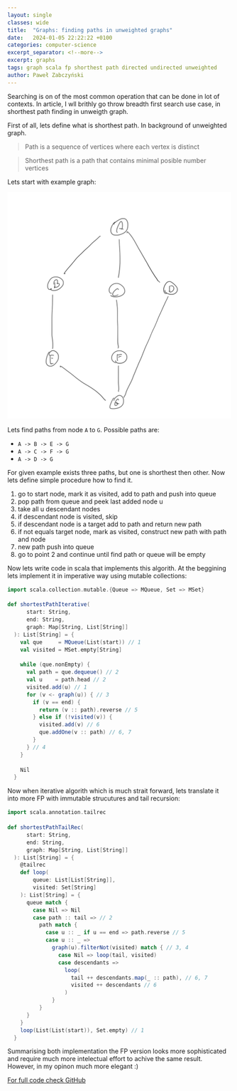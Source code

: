 ```yaml
---
layout: single
classes: wide
title:  "Graphs: finding paths in unweighted graphs"
date:   2024-01-05 22:22:22 +0100
categories: computer-science
excerpt_separator: <!--more-->
excerpt: graphs
tags: graph scala fp shorthest path directed undirected unweighted
author: Paweł Zabczyński
---
```


Searching is on of the most common operation that can be done in lot of contexts. In article, I wll brithly go throw breadth first search use case, in shorthest path finding in unweigth graph.

First of all, lets define what is shorthest path. In background of unweighted graph. 

> Path is a sequence of vertices where each vertex is distinct


> Shorthest path is a path that contains minimal posible number vertices


Lets start with example graph:

![image](/assets/images//graphs/unweigth_graph_shorthest_path.PNG)

Lets find paths from node `A` to `G`. Possible paths are:

- `A -> B -> E -> G`
- `A -> C -> F -> G`
- `A -> D -> G`

For given example exists three paths, but one is shorthest then other. Now lets define simple procedure how to find it.

1. go to start node, mark it as visited, add to path and push into queue
2. pop path from queue and peek last added node u
3. take all u descendant nodes
4. if descendant node is visited, skip
5. if descendant node is a target add to path and return new path
6. if not equals target node, mark as visited, construct new path with path and node
7. new path push into queue
8. go to point 2 and continue until find path or queue will be empty


Now lets write code in scala that implements this algorith. At the beggining lets implement it in imperative way using mutable collections:

```scala
import scala.collection.mutable.{Queue => MQueue, Set => MSet}

def shortestPathIterative(
      start: String,
      end: String,
      graph: Map[String, List[String]]
  ): List[String] = {
    val que     = MQueue(List(start)) // 1
    val visited = MSet.empty[String]

    while (que.nonEmpty) {
      val path = que.dequeue() // 2
      val u    = path.head // 2
      visited.add(u) // 1
      for (v <- graph(u)) { // 3
        if (v == end) {
          return (v :: path).reverse // 5
        } else if (!visited(v)) {
          visited.add(v) // 6
          que.addOne(v :: path) // 6, 7
        }
      } // 4
    }

    Nil
  }
```


Now when iterative algorith which is much strait forward, lets translate it into more FP with immutable strucutures and tail recursion:

```scala
import scala.annotation.tailrec

def shortestPathTailRec(
      start: String,
      end: String,
      graph: Map[String, List[String]]
  ): List[String] = {
    @tailrec
    def loop(
        queue: List[List[String]],
        visited: Set[String]
    ): List[String] = {
      queue match {
        case Nil => Nil
        case path :: tail => // 2
          path match {
            case u :: _ if u == end => path.reverse // 5
            case u :: _ =>
              graph(u).filterNot(visited) match { // 3, 4
                case Nil => loop(tail, visited)
                case descendants =>
                  loop(
                    tail ++ descendants.map(_ :: path), // 6, 7
                    visited ++ descendants // 6
                  )
              }
          }
      }
    }
    loop(List(List(start)), Set.empty) // 1
  }
```


Summarising both implementation the FP version looks more sophisticated and require much more intelectual effort to achive the same result. However, in my opinon much more elegant :) 



[For full code check GitHub](https://github.com/sezerp/blog-code-scala/blob/master/src/main/scala/com/pawelzabczynski/graph/ShortestPathUnweightedGraph.scala)